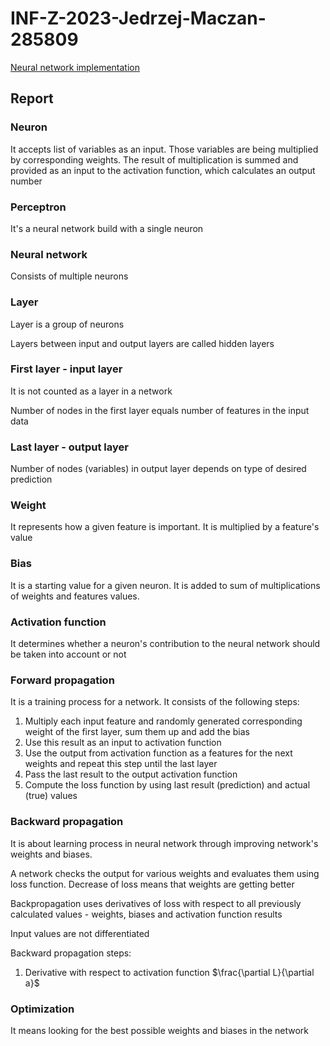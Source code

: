 # INF-Z-2023-Jedrzej-Maczan-285809

[Neural network implementation](nn.py)

## Report

### Neuron

It accepts list of variables as an input. Those variables are being multiplied by corresponding weights. The result of
multiplication is summed and provided as an input to the activation function, which calculates an output number

### Perceptron

It's a neural network build with a single neuron

### Neural network

Consists of multiple neurons

### Layer

Layer is a group of neurons

Layers between input and output layers are called hidden layers

### First layer - input layer

It is not counted as a layer in a network

Number of nodes in the first layer equals number of features in the input data

### Last layer - output layer

Number of nodes (variables) in output layer depends on type of desired prediction

### Weight

It represents how a given feature is important. It is multiplied by a feature's value

### Bias

It is a starting value for a given neuron. It is added to sum of multiplications of weights and features values.

### Activation function

It determines whether a neuron's contribution to the neural network should be taken into account or not

### Forward propagation

It is a training process for a network. It consists of the following steps:
1. Multiply each input feature and randomly generated corresponding weight of the first layer, sum them up and add the bias
2. Use this result as an input to activation function 
3. Use the output from activation function as a features for the next weights and repeat this step until the last layer
4. Pass the last result to the output activation function
5. Compute the loss function by using last result (prediction) and actual (true) values 

### Backward propagation

It is about learning process in neural network through improving network's weights and biases.

A network checks the output for various weights and evaluates them using loss function. Decrease of loss means that weights are getting better

Backpropagation uses derivatives of loss with respect to all previously calculated values - weights, biases and activation function results

Input values are not differentiated

Backward propagation steps:
1. Derivative with respect to activation function $\frac{\partial L}{\partial a}$

### Optimization

It means looking for the best possible weights and biases in the network